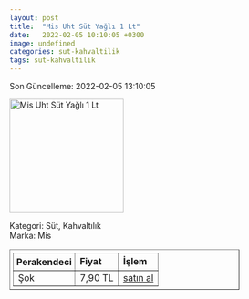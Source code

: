```yaml
---
layout: post
title:  "Mis Uht Süt Yağlı 1 Lt"
date:   2022-02-05 10:10:05 +0300
image: undefined
categories: sut-kahvaltilik
tags: sut-kahvaltilik
---
```


Son Güncelleme: 2022-02-05 13:10:05

<img src="undefined" width="200" alt="Mis Uht Süt Yağlı 1 Lt" />

Kategori: Süt, Kahvaltılık
<br />
Marka: Mis

<table border="1" style="padding: 5px;width:80%;">
  <tr>
    <td style="padding: 5px;"><strong>Perakendeci</strong></td>
    <td><strong>Fiyat</strong></td>
    <td><strong>İşlem</strong></td>
  </tr>
  <tr>
              <td>Şok</td>
              <td>7,90 TL</td>
              <td><a target="_blank" href="https://www.sokmarket.com.tr/uht-sut-yagli-1-lt-p-3582/">satın al</a></td>
            </tr>
</table>
